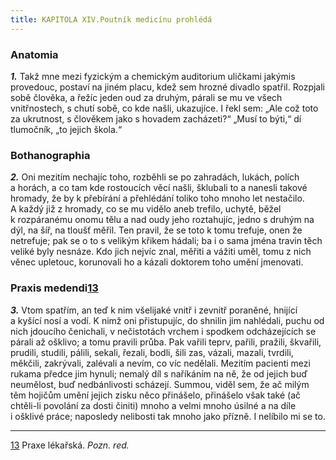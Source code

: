 ```yaml
---
title: KAPITOLA XIV.Poutník medicínu prohlédá
---
```


### Anatomia

**_1._** Takž mne mezi fyzickým a chemickým auditorium uličkami jakýmis provedouc, postaví na jiném placu, kdež sem hrozné divadlo spatřil. Rozpjali sobě člověka, a řežíc jeden oud za druhým, párali se mu ve všech vnitřnostech, s chutí sobě, co kde našli, ukazujíce. I řekl sem: „Ale což toto za ukrutnost, s člověkem jako s hovadem zacházeti?“ „Musí to býti,“ dí tlumočník, „to jejich škola.“

### Bothanographia

**_2._** Oni mezitím nechajíc toho, rozběhli se po zahradách, lukách, polích a horách, a co tam kde rostoucích věcí našli, šklubali to a nanesli takové hromady, že by k přebírání a přehlédání toliko toho mnoho let nestačilo. A každý již z hromady, co se mu vidělo aneb trefilo, uchytě, běžel k rozpáranému onomu tělu a nad oudy jeho roztahujíc, jedno s druhým na dýl, na šíř, na tloušť měřil. Ten pravil, že se toto k tomu trefuje, onen že netrefuje; pak se o to s velikým křikem hádali; ba i o sama jména travin těch veliké byly nesnáze. Kdo jich nejvíc znal, měřiti a vážiti uměl, tomu z nich věnec upletouc, korunovali ho a kázali doktorem toho umění jmenovati.

### Praxis medendi[13](./resources/undefined)

**_3._** Vtom spatřím, an teď k nim všelijaké vnitř i zevnitř poraněné, hnijící a kyšící nosí a vodí. K nimž oni přistupujíc, do shnilin jim nahlédali, puchu od nich jdoucího čenichali, v nečistotách vrchem i spodkem odcházejících se párali až ošklivo; a tomu pravili průba. Pak vařili teprv, pařili, pražili, škvařili, prudili, studili, pálili, sekali, řezali, bodli, šili zas, vázali, mazali, tvrdili, měkčili, zakrývali, zalévali a nevím, co víc nedělali. Mezitím pacienti mezi rukama předce jim hynuli; nemalý díl s naříkáním na ně, že od jejich buď neumělost, buď nedbánlivosti scházejí. Summou, viděl sem, že ač milým těm hojičům umění jejich zisku něco přinášelo, přinášelo však také (ač chtěli-li povolání za dosti činiti) mnoho a velmi mnoho úsilné a na díle i ošklivé práce; naposledy nelibosti tak mnoho jako přízně. I nelíbilo mi se to.

* * *

[13](./resources/undefined) Praxe lékařská. _Pozn. red._
